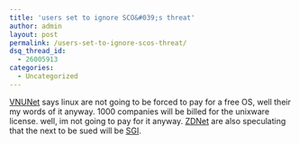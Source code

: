 ```yaml
---
title: 'users set to ignore SCO&#039;s threat'
author: admin
layout: post
permalink: /users-set-to-ignore-scos-threat/
dsq_thread_id:
  - 26005913
categories:
  - Uncategorized
---
```

[VNUNet][1] says linux are not going to be forced to pay for a free OS, well their my words of it anyway. 1000 companies will be billed for the unixware license. well, im not going to pay for it anyway. [ZDNet][2] are also speculating that the next to be sued will be [SGI][3].

 [1]: http://www.vnunet.com/News/1143421
 [2]: http://zdnet.com.com/2100-1104_2-5072061.html
 [3]: http://www.sgi.com